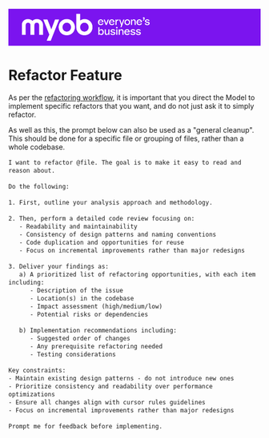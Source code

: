 ![MYOB Banner](../../../../assets/images/myob-banner.png)

# Refactor Feature

As per the [refactoring workflow](../../../feature-development/refactoring.md), it is important that you direct the Model to implement specific refactors that you want, and do not just ask it to simply refactor.

As well as this, the prompt below can also be used as a "general cleanup". This should be done for a specific file or grouping of files, rather than a whole codebase. 

```
I want to refactor @file. The goal is to make it easy to read and reason about.

Do the following:

1. First, outline your analysis approach and methodology.

2. Then, perform a detailed code review focusing on:
   - Readability and maintainability
   - Consistency of design patterns and naming conventions
   - Code duplication and opportunities for reuse
   - Focus on incremental improvements rather than major redesigns  

3. Deliver your findings as:
   a) A prioritized list of refactoring opportunities, with each item including:
      - Description of the issue
      - Location(s) in the codebase
      - Impact assessment (high/medium/low)
      - Potential risks or dependencies
   
   b) Implementation recommendations including:
      - Suggested order of changes
      - Any prerequisite refactoring needed
      - Testing considerations

Key constraints:
- Maintain existing design patterns - do not introduce new ones
- Prioritize consistency and readability over performance optimizations
- Ensure all changes align with cursor rules guidelines
- Focus on incremental improvements rather than major redesigns
  
Prompt me for feedback before implementing.  
```
